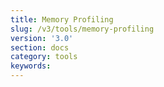 ```yaml
---
title: Memory Profiling
slug: /v3/tools/memory-profiling
version: '3.0'
section: docs
category: tools
keywords:
---
```


